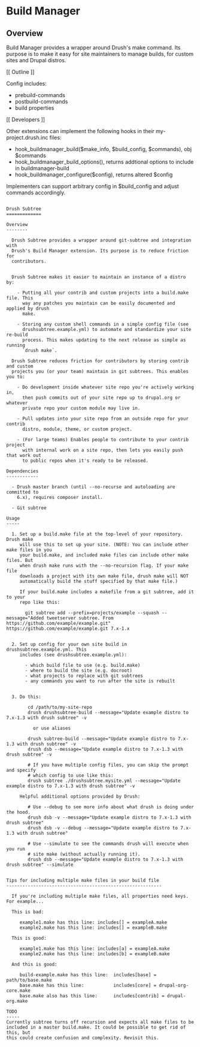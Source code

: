Build Manager
==============

Overview
---------

  Build Manager provides a wrapper around Drush's make command. Its purpose is
  to make it easy for site maintainers to manage builds, for custom sites and
  Drupal distros.

[[ Outline ]]

 Config includes:
 - prebuild-commands
 - postbuild-commands
 - build properties

[[ Developers ]]

 Other extensions can implement the following hooks in their my-project.drush.inc
 files:
   - hook_buildmanager_build($make_info, $build_config, $commands), obj $commands
   - hook_buildmanager_build_options(), returns addtional options to include in
     buildmanager-build
   - hook_buildmanager_configure($config), returns altered $config
 
 Implementers can support arbitrary config in $build_config and adjust commands
 accordingly.

~~~~~~~~~~~~~~~~~~~~~~~~~~~~~~~~~~~~~~~~~~~~~~~~~~~~~~~~~~~~~~~~~~~~~~~

Drush Subtree
=============

Overview
--------

  Drush Subtree provides a wrapper around git-subtree and integration with
  Drush's Build Manager extension. Its purpose is to reduce friction for
  contributors.
   

  Drush Subtree makes it easier to maintain an instance of a distro by:

    - Putting all your contrib and custom projects into a build.make file. This
      way any patches you maintain can be easily documented and applied by drush
      make. 

    - Storing any custom shell commands in a simple config file (see
      drushsubtree.example.yml) to automate and standardize your site re-build
      process. This makes updating to the next release as simple as running
      `drush make`.

  Drush Subtree reduces friction for contributors by storing contrib and custom
  projects you (or your team) maintain in git subtrees. This enables you to:

    - Do development inside whatever site repo you're actively working in,
      then push commits out of your site repo up to drupal.org or whatever
      private repo your custom module may live in.

    - Pull updates into your site repo from an outside repo for your contrib
      distro, module, theme, or custom project. 

    - (For large teams) Enables people to contribute to your contrib project
      with internal work on a site repo, then lets you easily push that work out
      to public repos when it's ready to be released.

Dependencies
------------

  - Drush master branch (until --no-recurse and autoloading are committed to
    6.x), requires composer install.

  - Git subtree

Usage
-----

  1. Set up a build.make file at the top-level of your repository. Drush make
     will use this to set up your site. (NOTE: You can include other make files in you
     your build.make, and included make files can include other make files. But
     when drush make runs with the --no-recursion flag. If your make file
     downloads a project with its own make file, drush make will NOT
     automatically build the stuff specified by that make file.)

     If your build.make includes a makefile from a git subtree, add it to your
     repo like this:

       git subtree add --prefix=projects/example --squash --message="Added tweetserver subtree. From https://github.com/example/example.git" https://github.com/example/example.git 7.x-1.x
       

  2. Set up config for your own site build in drushsubtree.example.yml. This
     includes (see drushsubtree.example.yml): 
     
       - which build file to use (e.g. build.make)
       - where to build the site (e.g. docroot)
       - what projects to replace with git subtrees
       - any commands you want to run after the site is rebuilt


  3. Do this:
      
        cd /path/to/my-site-repo
        drush drushsubtree-build --message="Update example distro to 7.x-1.3 with drush subtree" -v
          
          or use aliases

        drush subtree-build --message="Update example distro to 7.x-1.3 with drush subtree" -v
        drush dsb --message="Update example distro to 7.x-1.3 with drush subtree" -v

        # If you have multiple config files, you can skip the prompt and specify
        # which config to use like this:
        drush subtree ./drushsubtree.mysite.yml --message="Update example distro to 7.x-1.3 with drush subtree" -v

     Helpful additional options provided by Drush:

        # Use --debug to see more info about what drush is doing under the hood.
        drush dsb -v --message="Update example distro to 7.x-1.3 with drush subtree"
        drush dsb -v --debug --message="Update example distro to 7.x-1.3 with drush subtree"
 
        # Use --simulate to see the commands drush will execute when you run
        # site make (without actually running it).
        drush dsb --message="Update example distro to 7.x-1.3 with drush subtree" --simulate


Tips for including multiple make files in your build file
----------------------------------------------------------

  If you're including multiple make files, all properties need keys. For example...

  This is bad:

     example1.make has this line: includes[] = exampleA.make
     example2.make has this line: includes[] = exampleB.make

  This is good:

     example1.make has this line: includes[a] = exampleA.make
     example2.make has this line: includes[b] = exampleB.make

  And this is good:

     build-example.make has this line:  includes[base] = path/to/base.make
     base.make has this line:           includes[core] = drupal-org-core.make
     base.make also has this line:      includes[contrib] = drupal-org.make

TODO
-----
Currently subtree turns off recursion and expects all make files to be
included in a master build.make. It could be possible to get rid of this, but
this could create confusion and complexity. Revisit this.

